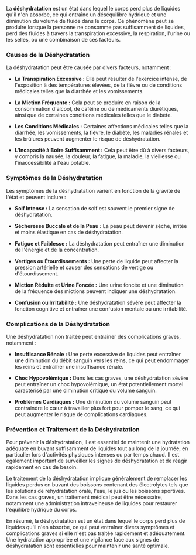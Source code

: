 La **déshydratation** est un état dans lequel le corps perd plus de liquides qu'il n'en absorbe, ce qui entraîne un déséquilibre hydrique et une diminution du volume de fluide dans le corps. Ce phénomène peut se produire lorsque la personne ne consomme pas suffisamment de liquides, perd des fluides à travers la transpiration excessive, la respiration, l'urine ou les selles, ou une combinaison de ces facteurs. 

### Causes de la Déshydratation

La déshydratation peut être causée par divers facteurs, notamment :

- **La Transpiration Excessive :** Elle peut résulter de l'exercice intense, de l'exposition à des températures élevées, de la fièvre ou de conditions médicales telles que la diarrhée et les vomissements.
  
- **La Miction Fréquente :** Cela peut se produire en raison de la consommation d'alcool, de caféine ou de médicaments diurétiques, ainsi que de certaines conditions médicales telles que le diabète.
  
- **Les Conditions Médicales :** Certaines affections médicales telles que la diarrhée, les vomissements, la fièvre, le diabète, les maladies rénales et les brûlures peuvent augmenter le risque de déshydratation.

- **L'Incapacité à Boire Suffisamment :** Cela peut être dû à divers facteurs, y compris la nausée, la douleur, la fatigue, la maladie, la vieillesse ou l'inaccessibilité à l'eau potable.

### Symptômes de la Déshydratation

Les symptômes de la déshydratation varient en fonction de la gravité de l'état et peuvent inclure :

- **Soif Intense :** La sensation de soif est souvent le premier signe de déshydratation.
  
- **Sécheresse Buccale et de la Peau :** La peau peut devenir sèche, irritée et moins élastique en cas de déshydratation.
  
- **Fatigue et Faiblesse :** La déshydratation peut entraîner une diminution de l'énergie et de la concentration.
  
- **Vertiges ou Étourdissements :** Une perte de liquide peut affecter la pression artérielle et causer des sensations de vertige ou d'étourdissement.
  
- **Miction Réduite et Urine Foncée :** Une urine foncée et une diminution de la fréquence des mictions peuvent indiquer une déshydratation.

- **Confusion ou Irritabilité :** Une déshydratation sévère peut affecter la fonction cognitive et entraîner une confusion mentale ou une irritabilité.

### Complications de la Déshydratation

Une déshydratation non traitée peut entraîner des complications graves, notamment :

- **Insuffisance Rénale :** Une perte excessive de liquides peut entraîner une diminution du débit sanguin vers les reins, ce qui peut endommager les reins et entraîner une insuffisance rénale.
  
- **Choc Hypovolémique :** Dans les cas graves, une déshydratation sévère peut entraîner un choc hypovolémique, un état potentiellement mortel caractérisé par une diminution critique du volume sanguin.
  
- **Problèmes Cardiaques :** Une diminution du volume sanguin peut contraindre le cœur à travailler plus fort pour pomper le sang, ce qui peut augmenter le risque de complications cardiaques.

### Prévention et Traitement de la Déshydratation

Pour prévenir la déshydratation, il est essentiel de maintenir une hydratation adéquate en buvant suffisamment de liquides tout au long de la journée, en particulier lors d'activités physiques intenses ou par temps chaud. Il est également important de surveiller les signes de déshydratation et de réagir rapidement en cas de besoin.

Le traitement de la déshydratation implique généralement de remplacer les liquides perdus en buvant des boissons contenant des électrolytes tels que les solutions de réhydratation orale, l'eau, le jus ou les boissons sportives. Dans les cas graves, un traitement médical peut être nécessaire, notamment une administration intraveineuse de liquides pour restaurer l'équilibre hydrique du corps.

En résumé, la déshydratation est un état dans lequel le corps perd plus de liquides qu'il n'en absorbe, ce qui peut entraîner divers symptômes et complications graves si elle n'est pas traitée rapidement et adéquatement. Une hydratation appropriée et une vigilance face aux signes de déshydratation sont essentielles pour maintenir une santé optimale.